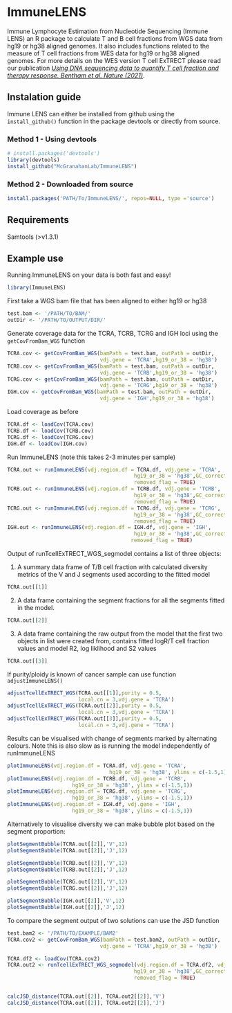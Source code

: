 
# ImmuneLENS

Immune Lymphocyte Estimation from Nucleotide Sequencing (Immune LENS) an R package to calculate T and B cell fractions from WGS data from hg19 or hg38 aligned genomes. It also includes functions related to the measure of T cell fractions from WES data for hg19 or hg38 aligned genomes. For more details on the WES version T cell ExTRECT please read our publication [*Using DNA sequencing data to quantify T cell fraction and therapy response. Bentham et al. Nature (2021)*](https://www.nature.com/articles/s41586-021-03894-5).

## Instalation guide

Immune LENS can either be installed from github using the `install_github()` function in the package devtools or directly from source.

### Method 1 - Using devtools

```r
# install.packages('devtools')
library(devtools)
install_github("McGranahanLab/ImmuneLENS")

```

### Method 2 - Downloaded from source


```r
install.packages('PATH/To/ImmuneLENS/', repos=NULL, type ='source')
```

## Requirements

Samtools (>v1.3.1)

## Example use
Running ImmuneLENS on your data is both fast and easy!

```r
library(ImmuneLENS)
```

First take a WGS  bam file that has been aligned to either hg19 or hg38
```r
test.bam <- '/PATH/TO/BAM/'
outDir <- '/PATH/TO/OUTPUT/DIR/'
```
Generate coverage data for the TCRA, TCRB, TCRG and IGH loci using the `getCovFromBam_WGS` function

```r
TCRA.cov <- getCovFromBam_WGS(bamPath = test.bam, outPath = outDir,
                              vdj.gene = 'TCRA',hg19_or_38 = 'hg38')
TCRB.cov <- getCovFromBam_WGS(bamPath = test.bam, outPath = outDir,
                              vdj.gene = 'TCRB',hg19_or_38 = 'hg38')
TCRG.cov <- getCovFromBam_WGS(bamPath = test.bam, outPath = outDir,
                              vdj.gene = 'TCRG',hg19_or_38 = 'hg38')
IGH.cov <- getCovFromBam_WGS(bamPath = test.bam, outPath = outDir,
                              vdj.gene = 'IGH',hg19_or_38 = 'hg38')
```

Load coverage as before 

```r
TCRA.df <- loadCov(TCRA.cov)
TCRB.df <- loadCov(TCRB.cov)
TCRG.df <- loadCov(TCRG.cov)
IGH.df <- loadCov(IGH.cov)
```

Run ImmuneLENS (note this takes 2-3 minutes per sample)

```r
TCRA.out <- runImmuneLENS(vdj.region.df = TCRA.df, vdj.gene = 'TCRA',
                                         hg19_or_38 = 'hg38',GC_correct = TRUE,
                                         removed_flag = TRUE)
TCRB.out <- runImmuneLENS(vdj.region.df = TCRB.df, vdj.gene = 'TCRB',
                                         hg19_or_38 = 'hg38',GC_correct = TRUE,
                                         removed_flag = TRUE)
TCRG.out <- runImmuneLENS(vdj.region.df = TCRG.df, vdj.gene = 'TCRG',
                                         hg19_or_38 = 'hg38',GC_correct = TRUE,
                                         removed_flag = TRUE)
IGH.out <- runImmuneLENS(vdj.region.df = IGH.df, vdj.gene = 'IGH',
                                         hg19_or_38 = 'hg38',GC_correct = TRUE,
                                        removed_flag = TRUE)
```

Output of runTcellExTRECT_WGS_segmodel contains a list of three objects:

1. A summary data frame of T/B cell fraction with calculated diversity metrics of the V and J segments used according to the fitted model
 ```r
TCRA.out[[1]]
```
2. A data frame containing the segment fractions for all the segments fitted in the model.
 ```r
TCRA.out[[2]]
```
3. A data frame containing the raw output from the model that the first two  objects in list were created from, contains fitted logR/T cell fraction values and model R2, log liklihood and S2 values
 ```r
TCRA.out[[3]]
```


If purity/ploidy is known of cancer sample can use function `adjustImmuneLENS()`

```r
adjustTcellExTRECT_WGS(TCRA.out[[1]],purity = 0.5,
                       local.cn = 3,vdj.gene = 'TCRA')
adjustTcellExTRECT_WGS(TCRA.out[[2]],purity = 0.5,
                       local.cn = 3,vdj.gene = 'TCRA')
adjustTcellExTRECT_WGS(TCRA.out[[3]],purity = 0.5,
                       local.cn = 3,vdj.gene = 'TCRA')
```

Results can be visualised with change of segments marked by alternating colours.
Note this is also slow as is running the model independently of runImmuneLENS

```r
plotImmuneLENS(vdj.region.df = TCRA.df, vdj.gene = 'TCRA',
                                 hg19_or_38 = 'hg38', ylims = c(-1.5,1))
plotImmuneLENS(vdj.region.df = TCRB.df, vdj.gene = 'TCRB',
                     hg19_or_38 = 'hg38', ylims = c(-1.5,1))
plotImmuneLENS(vdj.region.df = TCRG.df, vdj.gene = 'TCRG',
                     hg19_or_38 = 'hg38', ylims = c(-1.5,1))
plotImmuneLENS(vdj.region.df = IGH.df, vdj.gene = 'IGH',
                     hg19_or_38 = 'hg38', ylims = c(-1.5,1))
```
Alternatively to visualise diversity we can make bubble plot based on the segment proportion:

```r
plotSegmentBubble(TCRA.out[[2]],'V',12)
plotSegmentBubble(TCRA.out[[2]],'J',12)

plotSegmentBubble(TCRB.out[[2]],'V',12)
plotSegmentBubble(TCRB.out[[2]],'J',12)

plotSegmentBubble(TCRG.out[[2]],'V',12)
plotSegmentBubble(TCRG.out[[2]],'J',12)

plotSegmentBubble(IGH.out[[2]],'V',12)
plotSegmentBubble(IGH.out[[2]],'J',12)
```

To compare the segment output of two solutions can use the JSD function

```r
test.bam2 <- '/PATH/TO/EXAMPLE/BAM2'
TCRA.cov2 <- getCovFromBam_WGS(bamPath = test.bam2, outPath = outDir,
                              vdj.gene = 'TCRA',hg19_or_38 = 'hg38')

TCRA.df2 <- loadCov(TCRA.cov2)
TCRA.out2 <- runTcellExTRECT_WGS_segmodel(vdj.region.df = TCRA.df2, vdj.gene = 'TCRA',
                                         hg19_or_38 = 'hg38',GC_correct = TRUE,
                                         removed_flag = TRUE)


calcJSD_distance(TCRA.out[[2]], TCRA.out2[[2]],'V')
calcJSD_distance(TCRA.out[[2]], TCRA.out2[[2]],'J')
```
